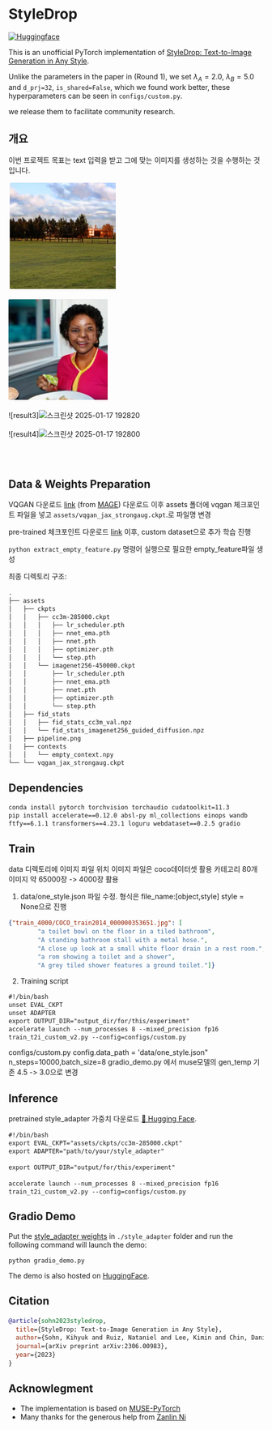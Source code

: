 # StyleDrop

<p align="left">
  <a href="https://huggingface.co/spaces/zideliu/styledrop"><img alt="Huggingface" src="https://img.shields.io/badge/%F0%9F%A4%97%20Hugging%20Face-StyleDrop-orange"></a>
</p>


This is an unofficial PyTorch implementation of [StyleDrop: Text-to-Image Generation in Any Style](https://arxiv.org/abs/2306.00983).



Unlike the parameters in the paper in (Round 1), we set $\lambda_A=2.0$, $\lambda_B=5.0$ and `d_prj=32`, `is_shared=False`, which we found work better, these hyperparameters can be seen in `configs/custom.py`.

we release them to facilitate community research.

## 개요
이번 프로젝트 목표는 text 입력을 받고 그에 맞는 이미지를 생성하는 것을 수행하는 것 입니다.

![result1](temp-dir/result/1.png)
<br/><br/>
![result2](temp-dir/result/2.png)
<br/><br/>
![result3]![스크린샷 2025-01-17 192820](https://github.com/user-attachments/assets/35a73326-8de8-444a-bf56-2a6f757cde13)
<br/><br/>
![result4]![스크린샷 2025-01-17 192800](https://github.com/user-attachments/assets/82d29c82-7167-4b17-9886-5e8e49261aae)

<br/><br/>

## Data & Weights Preparation
VQGAN 다운로드 [link](https://drive.google.com/file/d/13S_unB87n6KKuuMdyMnyExW0G1kplTbP/view) (from [MAGE](https://github.com/LTH14/mage))
다운로드 이후 assets 폴더에 vqgan 체크포인트 파일을 넣고 `assets/vqgan_jax_strongaug.ckpt`.로 파일명 변경

pre-trained 체크포인트 다운로드 [link](https://huggingface.co/nzl-thu/MUSE/tree/main/assets/ckpts) 
이후, custom dataset으로 추가 학습 진행

`python extract_empty_feature.py`
명령어 실행으로 필요한 empty_feature파일 생성

최종 디렉토리 구조:
```
.
├── assets
│   ├── ckpts
│   │   ├── cc3m-285000.ckpt
│   │   │   ├── lr_scheduler.pth
│   │   │   ├── nnet_ema.pth
│   │   │   ├── nnet.pth
│   │   │   ├── optimizer.pth
│   │   │   └── step.pth
│   │   └── imagenet256-450000.ckpt
│   │       ├── lr_scheduler.pth
│   │       ├── nnet_ema.pth
│   │       ├── nnet.pth
│   │       ├── optimizer.pth
│   │       └── step.pth
│   ├── fid_stats
│   │   ├── fid_stats_cc3m_val.npz
│   │   └── fid_stats_imagenet256_guided_diffusion.npz
│   ├── pipeline.png
|   ├── contexts
│   │   └── empty_context.npy
└── └── vqgan_jax_strongaug.ckpt

```


## Dependencies
```
conda install pytorch torchvision torchaudio cudatoolkit=11.3
pip install accelerate==0.12.0 absl-py ml_collections einops wandb ftfy==6.1.1 transformers==4.23.1 loguru webdataset==0.2.5 gradio
```

## Train
data 디렉토리에 이미지 파일 위치
이미지 파일은 coco데이터셋 활용
카테고리 80개 
이미지 약 65000장 -> 4000장 활용

1. data/one_style.json 파일 수정. 형식은 file_name:[object,style]
   style = None으로 진행

```json
{"train_4000/COCO_train2014_000000353651.jpg": [
        "a toilet bowl on the floor in a tiled bathroom",
        "A standing bathroom stall with a metal hose.",
        "A close up look at a small white floor drain in a rest room.",
        "a rom showing a toilet and a shower",
        "A grey tiled shower features a ground toilet."]}
```
2. Training script
```shell
#!/bin/bash
unset EVAL_CKPT
unset ADAPTER
export OUTPUT_DIR="output_dir/for/this/experiment"
accelerate launch --num_processes 8 --mixed_precision fp16 train_t2i_custom_v2.py --config=configs/custom.py
```
configs/custom.py
config.data_path = 'data/one_style.json"
n_steps=10000,batch_size=8
gradio_demo.py 에서 muse모델의 gen_temp 기존 4.5 -> 3.0으로 변경

## Inference

pretrained style_adapter 가중치 다운로드 [🤗 Hugging Face](https://huggingface.co/zideliu/StyleDrop/tree/main).
```shell
#!/bin/bash
export EVAL_CKPT="assets/ckpts/cc3m-285000.ckpt" 
export ADAPTER="path/to/your/style_adapter"

export OUTPUT_DIR="output/for/this/experiment"

accelerate launch --num_processes 8 --mixed_precision fp16 train_t2i_custom_v2.py --config=configs/custom.py
```


## Gradio Demo
Put the [style_adapter weights](https://huggingface.co/zideliu/StyleDrop/tree/main) in `./style_adapter` folder and run the following command will launch the demo:

```shell
python gradio_demo.py
```

The demo is also hosted on [HuggingFace](https://huggingface.co/spaces/zideliu/styledrop).

## Citation
```bibtex
@article{sohn2023styledrop,
  title={StyleDrop: Text-to-Image Generation in Any Style},
  author={Sohn, Kihyuk and Ruiz, Nataniel and Lee, Kimin and Chin, Daniel Castro and Blok, Irina and Chang, Huiwen and Barber, Jarred and Jiang, Lu and Entis, Glenn and Li, Yuanzhen and others},
  journal={arXiv preprint arXiv:2306.00983},
  year={2023}
}
```


## Acknowlegment

* The implementation is based on [MUSE-PyTorch](https://github.com/baaivision/MUSE-Pytorch)
* Many thanks for the generous help from [Zanlin Ni](https://github.com/nzl-thu)
